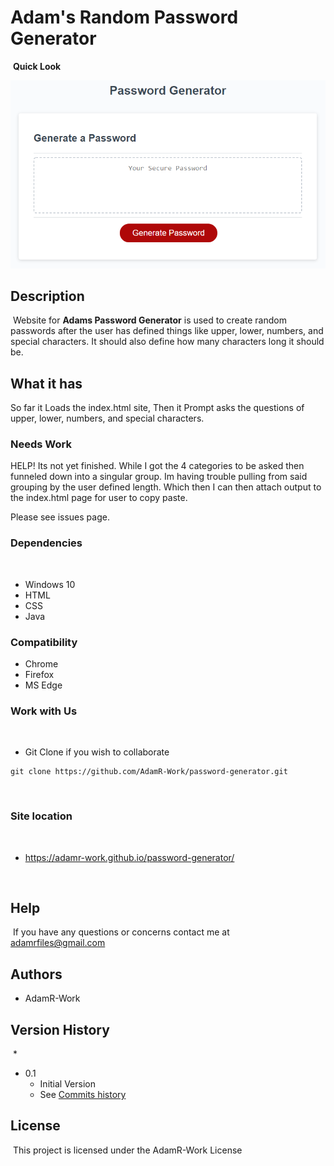 # Adam's Random Password Generator

​
**Quick Look**

![Image](demo.png)
## Description
​
Website for **Adams Password Generator** is used to create random passwords after the user has defined things like upper, lower, numbers, and special characters. It should also define how many characters long it should be.
​
## What it has
So far it Loads the index.html site, Then it Prompt asks the questions of upper, lower, numbers, and special characters.

### Needs Work
HELP! Its not yet finished. While I got the 4 categories to be asked then funneled down into a singular group. Im having trouble pulling from said grouping by the  user defined length. Which then I can then attach output to the index.html page for user to copy paste.

Please see issues page.
​
### Dependencies
​
* Windows 10
* HTML
* CSS
* Java

### Compatibility
* Chrome
* Firefox
* MS Edge
​
### Work with Us
​
* Git Clone if you wish to collaborate 
```
git clone https://github.com/AdamR-Work/password-generator.git
```
​
### Site location
​
* https://adamr-work.github.io/password-generator/


​
## Help
​
If you have any questions or concerns contact me at adamrfiles@gmail.com
​
## Authors

* AdamR-Work
​

## Version History
​
*
* 0.1
    * Initial Version
    * See [Commits history](https://github.com/AdamR-Work/password-generator/commits/master)
​
## License
​
This project is licensed under the AdamR-Work License 
​
